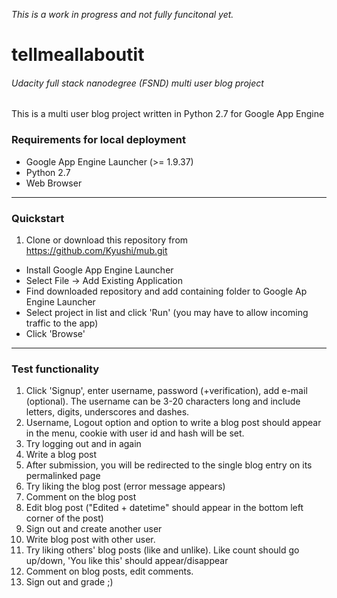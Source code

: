 *This is a work in progress and not fully funcitonal yet.*

# tellmeallaboutit #


 ###### Udacity full stack nanodegree (FSND) multi user blog project ######


This is a multi user blog project written in Python 2.7 for Google App Engine

### Requirements for local deployment ###

* Google App Engine Launcher (>= 1.9.37)
* Python 2.7
* Web Browser

---

### Quickstart ###

1. Clone or download this repository from https://github.com/Kyushi/mub.git
* Install Google App Engine Launcher
* Select File -> Add Existing Application
* Find downloaded repository and add containing folder to Google Ap Engine Launcher
* Select project in list and click 'Run' (you may have to allow incoming traffic to the app)
* Click 'Browse'

---
### Test functionality ###

1. Click 'Signup', enter username, password (+verification), add e-mail (optional). The username can be 3-20 characters long and include letters, digits, underscores and dashes.
2. Username, Logout option and option to write a blog post should appear in the menu, cookie with user id and hash will be set.
3. Try logging out and in again
4. Write a blog post
5. After submission, you will be redirected to the single blog entry on its permalinked page
6. Try liking the blog post (error message appears)
7. Comment on the blog post
8. Edit blog post ("Edited + datetime" should appear in the bottom left corner of the post)
9. Sign out and create another user
10. Write blog post with other user.
11. Try liking others' blog posts (like and unlike). Like count should go up/down, 'You like this' should appear/disappear
12. Comment on blog posts, edit comments.
13. Sign out and grade ;)
